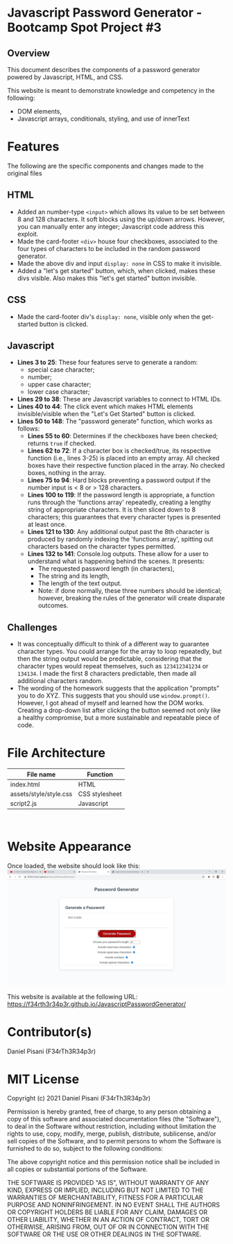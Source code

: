 # Javascript Password Generator - Bootcamp Spot Project #3

## Overview

This document describes the components of a password generator powered by Javascript, HTML, and CSS.

This website is meant to demonstrate knowledge and competency in the following:

- DOM elements,
- Javascript arrays, conditionals, styling, and use of innerText

# Features
The following are the specific components and changes made to the original files

## HTML

- Added an number-type `<input>` which allows its value to be set between 8 and 128 characters. It soft blocks using the up/down arrows. However, you can manually enter any integer; Javascript code address this exploit. 
- Made the card-footer `<div>` house four checkboxes, associated to the four types of characters to be included in the random password generator.
- Made the above div and input `display: none` in CSS to make it invisible.
- Added a "let's get started" button, which, when clicked, makes these divs visible. Also makes this "let's get started" button invisible.

## CSS
- Made the card-footer div's `display: none`, visible only when the get-started button is clicked.

## Javascript

- **Lines 3 to 25**: These four features serve to generate a random: 
    - special case character;
    - number;
    - upper case character;
    - lower case character;
- **Lines 29 to 38**: These are Javascript variables to connect to HTML IDs.
- **Lines 40 to 44**: The click event which makes HTML elements invisible/visible when the "Let's Get Started" button is clicked.
- **Lines 50 to 148**: The "password generate" function, which works as follows:
    - **Lines 55 to 60**: Determines if the checkboxes have been checked; returns `true` if checked.
    - **Lines 62 to 72**: If a character box is checked/true, its respective function (i.e., lines 3-25) is placed into an empty array. All checked boxes have their respective function placed in the array. No checked boxes, nothing in the array.
    - **Lines 75 to 94**: Hard blocks preventing a password output if the number input is < 8 or > 128 characters.
    - **Lines 100 to 119**: If the password length is appropriate, a function runs through the 'functions array' repeatedly, creating a lengthy string of appropriate characters. It is then sliced down to 8 characters; this guarantees that every character types is presented at least once.
    - **Lines 121 to 130**: Any additional output past the 8th character is produced by randomly indexing the 'functions array', spitting out characters based on the character types permitted.
    - **Lines 132 to 141**: Console.log outputs. These allow for a user to understand what is happening behind the scenes. It presents:
        - The requested password length (in characters),
        - The string and its length,
        - The length of the text output.
        - Note: if done normally, these three numbers should be identical; however, breaking the rules of the generator will create disparate outcomes.

## Challenges
- It was conceptually difficult to think of a different way to guarantee character types. You could arrange for the array to loop repeatedly, but then the string output would be predictable, considering that the character types would repeat themselves, such as `123412341234` or `134134`. I made the first 8 characters predictable, then made all additional characters random.
- The wording of the homework suggests that the application "prompts" you to do XYZ. This suggests that you should use `window.prompt()`. 
However, I got ahead of myself and learned how the DOM works. Creating a drop-down list after clicking the button seemed not only like a healthy compromise, but a more sustainable and repeatable piece of code.


# File Architecture

File name | Function
------------ | -------------
index.html | HTML
assets/style/style.css | CSS stylesheet
script2.js| Javascript
<pre>

</pre>
# Website Appearance 
Once loaded, the website should look like this:  
![Appearance Upon Deployment](screenshot.jpg)

This website is available at the following URL:   https://f34rth3r34p3r.github.io/JavascriptPasswordGenerator/


# Contributor(s)
Daniel Pisani (F34rTh3R34p3r)

# MIT License

Copyright (c) 2021 Daniel Pisani (F34rTh3R34p3r) 

Permission is hereby granted, free of charge, to any person obtaining a copy of this software and associated documentation files (the "Software"), to deal in the Software without restriction, including without limitation the rights to use, copy, modify, merge, publish, distribute, sublicense, and/or sell copies of the Software, and to permit persons to whom the Software is furnished to do so, subject to the following conditions:

The above copyright notice and this permission notice shall be included in all copies or substantial portions of the Software.

THE SOFTWARE IS PROVIDED "AS IS", WITHOUT WARRANTY OF ANY KIND, EXPRESS OR IMPLIED, INCLUDING BUT NOT LIMITED TO THE WARRANTIES OF MERCHANTABILITY, FITNESS FOR A PARTICULAR PURPOSE AND NONINFRINGEMENT. IN NO EVENT SHALL THE AUTHORS OR COPYRIGHT HOLDERS BE LIABLE FOR ANY CLAIM, DAMAGES OR OTHER LIABILITY, WHETHER IN AN ACTION OF CONTRACT, TORT OR OTHERWISE, ARISING FROM, OUT OF OR IN CONNECTION WITH THE SOFTWARE OR THE USE OR OTHER DEALINGS IN THE SOFTWARE.